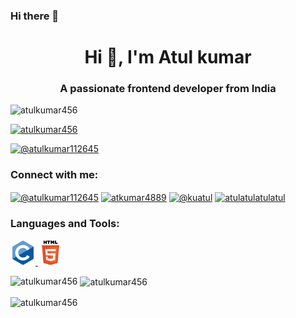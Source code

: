 ### Hi there 👋

<!--
**atulkumar456/atulkumar456** is a ✨ _special_ ✨ repository because its `README.md` (this file) appears on your GitHub profile.

Here are some ideas to get you started:

- 🔭 I’m currently working on ...
- 🌱 I’m currently learning ...
- 👯 I’m looking to collaborate on ...
- 🤔 I’m looking for help with ...
- 💬 Ask me about ...
- 📫 How to reach me: ...
- 😄 Pronouns: ...
- ⚡ Fun fact: ...
-->

<h1 align="center">Hi 👋, I'm Atul kumar</h1>
<h3 align="center">A passionate frontend developer from India</h3>

<p align="left"> <img src="https://komarev.com/ghpvc/?username=atulkumar456&label=Profile%20views&color=0e75b6&style=flat" alt="atulkumar456" /> </p>

<p align="left"> <a href="https://github.com/ryo-ma/github-profile-trophy"><img src="https://github-profile-trophy.vercel.app/?username=atulkumar456" alt="atulkumar456" /></a> </p>

<p align="left"> <a href="https://twitter.com/@atulkumar112645" target="blank"><img src="https://img.shields.io/twitter/follow/@atulkumar112645?logo=twitter&style=for-the-badge" alt="@atulkumar112645" /></a> </p>

<h3 align="left">Connect with me:</h3>
<p align="left">
<a href="https://twitter.com/@atulkumar112645" target="blank"><img align="center" src="https://raw.githubusercontent.com/rahuldkjain/github-profile-readme-generator/master/src/images/icons/Social/twitter.svg" alt="@atulkumar112645" height="30" width="40" /></a>
<a href="https://instagram.com/atkumar4889" target="blank"><img align="center" src="https://raw.githubusercontent.com/rahuldkjain/github-profile-readme-generator/master/src/images/icons/Social/instagram.svg" alt="atkumar4889" height="30" width="40" /></a>
<a href="https://www.youtube.com/@kuatul" target="blank"><img align="center" src="https://raw.githubusercontent.com/rahuldkjain/github-profile-readme-generator/master/src/images/icons/Social/youtube.svg" alt="@kuatul" height="30" width="40" /></a>
<a href="https://codeforces.com/profile/atulatulatulatul" target="blank"><img align="center" src="https://raw.githubusercontent.com/rahuldkjain/github-profile-readme-generator/master/src/images/icons/Social/codeforces.svg" alt="atulatulatulatul" height="30" width="40" /></a>
</p>

<h3 align="left">Languages and Tools:</h3>
<p align="left"> <a href="https://www.cprogramming.com/" target="_blank" rel="noreferrer"> <img src="https://raw.githubusercontent.com/devicons/devicon/master/icons/c/c-original.svg" alt="c" width="40" height="40"/> </a> <a href="https://www.w3.org/html/" target="_blank" rel="noreferrer"> <img src="https://raw.githubusercontent.com/devicons/devicon/master/icons/html5/html5-original-wordmark.svg" alt="html5" width="40" height="40"/> </a> </p>

<p><img align="left" src="https://github-readme-stats.vercel.app/api/top-langs?username=atulkumar456&show_icons=true&locale=en&layout=compact" alt="atulkumar456" /></p>

<p>&nbsp;<img align="center" src="https://github-readme-stats.vercel.app/api?username=atulkumar456&show_icons=true&locale=en" alt="atulkumar456" /></p>

<p><img align="center" src="https://github-readme-streak-stats.herokuapp.com/?user=atulkumar456&" alt="atulkumar456" /></p>


